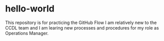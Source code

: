 # hello-world
This repository is for practicing the GitHub Flow
I am relatively new to the CCDL team and I am learing new processes and procedures for my role as Operations Manager.
